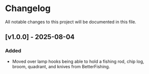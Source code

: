 # Changelog

All notable changes to this project will be documented in this file.

## [v1.0.0] - 2025-08-04

### Added
- Moved over lamp hooks being able to hold a fishing rod, chip log, broom, quadrant, and knives from BetterFishing.
